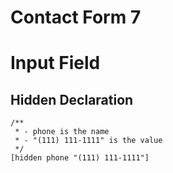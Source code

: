 # Contact Form 7


# Input Field

## Hidden Declaration

```
/**
 * - phone is the name
 * - "(111) 111-1111" is the value
 */
[hidden phone "(111) 111-1111"]
```
